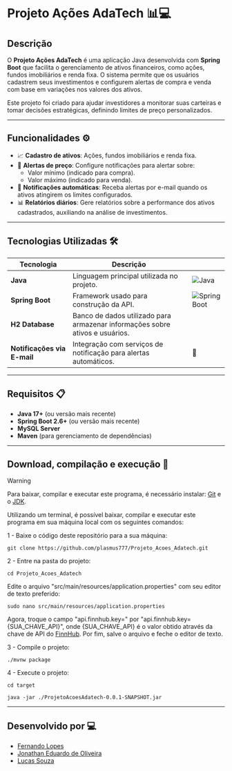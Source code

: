 # Projeto Ações AdaTech 📊💻

## Descrição
O **Projeto Ações AdaTech** é uma aplicação Java desenvolvida com **Spring Boot** que facilita o gerenciamento de ativos financeiros, como ações, fundos imobiliários e renda fixa. O sistema permite que os usuários cadastrem seus investimentos e configurem alertas de compra e venda com base em variações nos valores dos ativos.

Este projeto foi criado para ajudar investidores a monitorar suas carteiras e tomar decisões estratégicas, definindo limites de preço personalizados.

---

## Funcionalidades ⚙️
- 📈 **Cadastro de ativos**: Ações, fundos imobiliários e renda fixa.
- 🚨 **Alertas de preço**: Configure notificações para alertar sobre:
  - Valor mínimo (indicado para compra).
  - Valor máximo (indicado para venda).
- 📩 **Notificações automáticas**: Receba alertas por e-mail quando os ativos atingirem os limites configurados.
- 📊 **Relatórios diários**: Gere relatórios sobre a performance dos ativos cadastrados, auxiliando na análise de investimentos.

---

## Tecnologias Utilizadas 🛠️

| Tecnologia  | Descrição  |  |
| ----------- | ----------- | ---- |
| **Java**    | Linguagem principal utilizada no projeto. | ![Java](https://cdn.jsdelivr.net/gh/devicons/devicon/icons/java/java-original.svg) |
| **Spring Boot** | Framework usado para construção da API. | ![Spring Boot](https://cdn.jsdelivr.net/gh/devicons/devicon/icons/spring/spring-original.svg) |
| **H2 Database**   | Banco de dados utilizado para armazenar informações sobre ativos e usuários. |
| **Notificações via E-mail** | Integração com serviços de notificação para alertas automáticos. | 📧 |

---

## Requisitos 📋
- **Java 17+** (ou versão mais recente)
- **Spring Boot 2.6+** (ou versão mais recente)
- **MySQL Server**
- **Maven** (para gerenciamento de dependências)

---

## Download, compilação e execução 🚀
> [!WARNING]
> Para baixar, compilar e executar este programa, é necessário instalar: [Git](https://git-scm.com/downloads) e o [JDK](https://www.oracle.com/java/technologies/downloads/).

Utilizando um terminal, é possível baixar, compilar e executar este programa em sua máquina local com os seguintes comandos:

1 - Baixe o código deste repositório para a sua máquina:
```
git clone https://github.com/plasmus777/Projeto_Acoes_Adatech.git
```

2 - Entre na pasta do projeto:
```
cd Projeto_Acoes_Adatech
```
Edite o arquivo "src/main/resources/application.properties" com seu editor de texto preferido:
```
sudo nano src/main/resources/application.properties
```
Agora, troque o campo "api.finnhub.key=" por "api.finnhub.key={SUA_CHAVE_API}", onde {SUA_CHAVE_API} é o valor obtido através da chave de API do [FinnHub](https://finnhub.io/).
Por fim, salve o arquivo e feche o editor de texto.


3 - Compile o projeto:
```
./mvnw package
```

4 - Execute o projeto:
```
cd target

java -jar ./ProjetoAcoesAdatech-0.0.1-SNAPSHOT.jar
```

---

## Desenvolvido por 💻
- [Fernando Lopes](https://github.com/plasmus777)
- [Jonathan Eduardo de Oliveira](https://github.com/jonathaneduardodeoliveira)
- [Lucas Souza](https://github.com/Luuqee)
